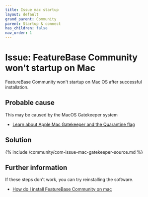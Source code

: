 ```yaml
---
title: Issue mac startup
layout: default
grand_parent: Community
parent: Startup & connect
has_children: false
nav_order: 1
---
```


# Issue: FeatureBase Community won't startup on Mac

FeatureBase Community won't startup on Mac OS after successful installation.

## Probable cause

This may be caused by the MacOS Gatekeeper system
* [Learn about Apple Mac Gatekeeper and the Quarantine flag](https://support.apple.com/en-gb/HT202491 )

## Solution

{% include /community/com-issue-mac-gatekeeper-source.md %}


## Further information

If these steps don't work, you can try reinstalling the software.

* [How do I install FeatureBase Community on mac](/docs/community/com-install-mac)
